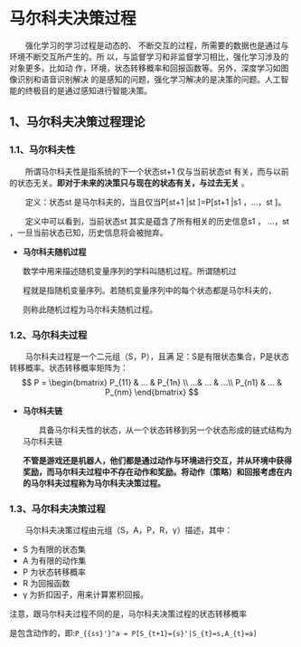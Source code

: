 # 马尔科夫决策过程

&emsp;&emsp;强化学习的学习过程是动态的、 不断交互的过程，所需要的数据也是通过与环境不断交互所产⽣的。所 以，与监督学习和⾮监督学习相⽐，强化学习涉及的对象更多，⽐如动 作，环境，状态转移概率和回报函数等。另外，深度学习如图像识别和语⾳识别解决 的是感知的问题，强化学习解决的是决策的问题。⼈⼯智能的终极⽬的是通过感知进⾏智能决策。

## 1、⻢尔科夫决策过程理论

### 1.1、⻢尔科夫性

&emsp;&emsp;所谓⻢尔科夫性是指系统的下⼀个状态st+1 仅与当前状态st 有关，⽽与以前的状态⽆关。**即对于未来的决策只与现在的状态有关，与过去无关** 。

&emsp;&emsp;定义：状态st 是⻢尔科夫的，当且仅当P[st+1 |st ]=P[st+1 |s1 ，…，st ]。 

&emsp;&emsp;定义中可以看到，当前状态st 其实是蕴含了所有相关的历史信息s1 ， …，st ，⼀旦当前状态已知，历史信息将会被抛弃。 

- **马尔科夫随机过程**

  数学中⽤来描述随机变量序列的学科叫随机过程。所谓随机过 

  程就是指随机变量序列。若随机变量序列中的每个状态都是⻢尔科夫的， 

  则称此随机过程为⻢尔科夫随机过程。

### 1.2、⻢尔科夫过程

&emsp;&emsp;⻢尔科夫过程是⼀个⼆元组（S，P），且满 ⾜：S是有限状态集合，P是状态转移概率。状态转移概率矩阵为： 
$$
P = \begin{bmatrix}
P_{11} & ... & P_{1n} \\ 
...& ... & ...\\ 
P_{n1} & ... & P_{nm} 
\end{bmatrix}
$$

- **马尔科夫链**

  &emsp;&emsp;具备马尔科夫性的状态，从一个状态转移到另一个状态形成的链式结构为马尔科夫链

  **不管是游戏还是机器⼈，他们都是通过动作与环境进⾏交互，并从环境中获得奖励，⽽⻢尔科夫过程中不存在动作和奖励。将动作（策略）和回报考虑在内的⻢尔科夫过程称为⻢尔科夫决策过程。**

### 1.3、⻢尔科夫决策过程

&emsp;&emsp;⻢尔科夫决策过程由元组（S，A，P，R，γ）描述，其中： 

- S 为有限的状态集
- A 为有限的动作集
- P 为状态转移概率 
- R 为回报函数 
- γ 为折扣因⼦，⽤来计算累积回报。 

注意，跟⻢尔科夫过程不同的是，⻢尔科夫决策过程的状态转移概率 

是包含动作的，即:`P_{{ss}'}^a = P[S_{t+1}={s}'|S_{t}=s,A_{t}=a]`



